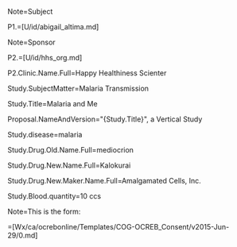 Note=Subject

P1.=[U/id/abigail_altima.md]

Note=Sponsor

P2.=[U/id/hhs_org.md]

P2.Clinic.Name.Full=Happy Healthiness Scienter

Study.SubjectMatter=Malaria Transmission

Study.Title=Malaria and Me

Proposal.NameAndVersion="{Study.Title}", a Vertical Study 

Study.disease=malaria

Study.Drug.Old.Name.Full=mediocrion

Study.Drug.New.Name.Full=Kalokurai

Study.Drug.New.Maker.Name.Full=Amalgamated Cells, Inc.

Study.Blood.quantity=10 ccs


Note=This is the form:

=[Wx/ca/ocrebonline/Templates/COG-OCREB_Consent/v2015-Jun-29/0.md]